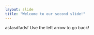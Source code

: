```yaml
---
layout: slide
title: "Welcome to our second slide!"
---
```

asfasdfadsf
Use the left arrow to go back!
